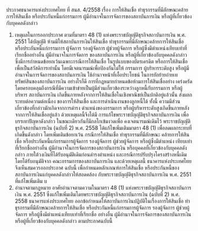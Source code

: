 ประกาศธนาคารแห่งประเทศไทย
ที่ สนส. 4/2558
เรื่อง การให้สินเชื่อ ทำธุรกรรมที่มีลักษณะคล้ายการให้สินเชื่อ หรือประกันหนี้แก่กรรมการ
ผู้มีอำนาจในการจัดการของสถาบันการเงิน หรือผู้ที่เกี่ยวข้องกับบุคคลดังกล่าว
1. เหตุผลในการออกประกาศ
ตามที่มาตรา 48 (1) แห่งพระราชบัญญัติธุรกิจสถาบันการเงิน พ.ศ. 2551 ได้บัญญัติ
ห้ามมิให้สถาบันการเงินให้สินเชื่อ ทำธุรกรรมที่มีลักษณะคล้ายการให้สินเชื่อ หรือประกันหนี้แก่กรรมการ
ผู้จัดการ รองผู้จัดการ ผู้ช่วยผู้จัดการ หรือผู้ซึ่งมีตำแหน่งเทียบเท่าที่เรียกชื่ออย่างอื่น ผู้มีอำนาจในการจัดการ
ของสถาบันการเงิน หรือผู้ที่เกี่ยวข้องกับบุคคลดังกล่าว ซึ่งมีการกำหนดข้อยกเว้นเฉพาะกรณีการให้สินเชื่อ
ในรูปแบบของบัตรเครดิต หรือการให้สินเชื่อเพื่อเป็นสวัสดิการเท่านั้น โดยมีเจตนารมณ์เพื่อป้องกันไม่ให้
กรรมการ ผู้บริหารระดับสูง หรือผู้มีอำนาจในการจัดการของสถาบันการเงิน ใช้อำนาจหน้าที่เอื้อประโยชน์
ในการยักย้ายถ่ายเททรัพย์สินของสถาบันการเงิน อย่างไรก็ดี การที่กฎหมายกำหนดข้อห้ามการให้สินเชื่ออย่าง
เคร่งครัดโดยครอบคลุมถึงกรณีที่มีความเข้าข่ายเป็นผู้มีส่วนเกี่ยวข้องระหว่างลูกหนี้กับกรรมการ หรือผู้บริหาร
สถาบันการเงิน เกิดขึ้นภายหลังจากการให้สินเชื่อในเชิงพาณิชย์เป็นปกติอยู่แล้วนั้น ส่งผลกระทบต่อความต่อเนื่อง
ของการให้สินเชื่อ และการดำเนินงานของลูกหนี้ได้ ทั้งนี้ ความมีส่วนเกี่ยวข้องที่กล่าวมักเกิดจากการดำรง
ตำแหน่งของกรรมการ หรือผู้บริหารระดับสูงเกิดขึ้นภายหลังจากการให้สินเชื่ออยู่แล้ว ด้วยเหตุผลนี้จึงได้มี
การแก้ไขพระราชบัญญัติธุรกิจสถาบันการเงิน เพื่อบรรเทาปัญหาดังกล่าว ในขณะเดียวกันก็มีกลไกเข้มงวดเพื่อ
คงเจตนารมณ์เดิมไว้
พระราชบัญญัติธุรกิจสถาบันการเงิน (ฉบับที่ 2) พ.ศ. 2558 ได้แก้ไขเพิ่มเติมมาตรา 48 (1)
เพื่อลดผลกระทบที่เกิดขึ้นดังกล่าว โดยเพิ่มเติมข้อยกเว้น กรณีการให้สินเชื่อ ทำธุรกรรมที่มีลักษณะ
คล้ายการให้สินเชื่อ หรือประกันหนี้แก่กรรมการผู้จัดการ รองผู้จัดการ ผู้ช่วยผู้จัดการ หรือผู้ซึ่งมีตำแหน่ง
เทียบเท่าที่เรียกชื่ออย่างอื่น ผู้มีอำนาจในการจัดการของสถาบันการเงิน หรือบุคคลที่เกี่ยวข้องกับบุคคลดังกล่าว
ภายใต้วงเงินที่ได้รับอนุมัติเดิมก่อนดำรงตำแหน่ง และกรณีการปรับปรุงโครงสร้างหนี้เดิมโดยได้รับอนุมัติจาก
คณะกรรมการของสถาบันการเงิน และด้วยเหตุผลนี้ ธนาคารแห่งประเทศไทยจึงเห็นสมควรออกประกาศ
ฉบับนี้ เพื่อกำหนดหลักเกณฑ์การให้สินเชื่อ หรือประกันหนี้ของสถาบันการเงินแก่บุคคลดังกล่าวให้สอดคล้อง
กับพระราชบัญญัติธุรกิจสถาบันการเงิน พ.ศ. 2551 ที่แก้ไขเพิ่มเติม
บ
2. อำนาจตามกฎหมาย
อาศัยอำนาจตามความในมาตรา 48 (1) แห่งพระราชบัญญัติธุรกิจสถาบันการเงิน พ.ศ. 2551
ซึ่งแก้ไขเพิ่มเติมโดยพระราชบัญญัติธุรกิจสถาบันการเงิน (ฉบับที่ 2) พ.ศ. 2558 ธนาคารแห่งประเทศไทย
ออกข้อกำหนดให้สถาบันการเงินปฏิบัติในเรื่องการให้สินเชื่อ ทำธุรกรรมที่มีลักษณะคล้ายการให้สินเชื่อ
หรือประกันหนี้แก่กรรมการผู้จัดการ รองผู้จัดการ ผู้ช่วยผู้จัดการ หรือผู้ซึ่งมีตำแหน่งเทียบเท่าที่เรียกชื่อ
อย่างอื่น ผู้มีอำนาจในการจัดการของสถาบันการเงิน หรือผู้ที่เกี่ยวข้องกับบุคคลดังกล่าว ตามประกาศฉบับนี้
